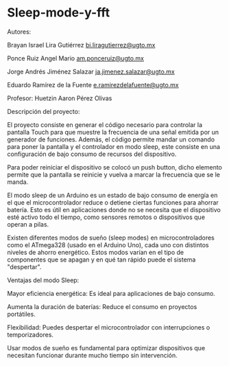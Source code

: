 # Sleep-mode-y-fft
Autores: 

Brayan Israel Lira Gutiérrez bi.liragutierrez@ugto.mx

Ponce Ruiz Angel Mario am.ponceruiz@ugto.mx

Jorge Andrés Jiménez Salazar ja.jimenez.salazar@ugto.mx

Eduardo Ramírez de la Fuente e.ramirezdelafuente@ugto.mx
 
Profesor: Huetzin Aaron Pérez Olivas

Descripción del proyecto:

El proyecto consiste en generar el código necesario para controlar la pantalla Touch para que muestre la frecuencia de una señal emitida por un generador de funciones. Además, el código permite mandar un comando para poner la pantalla y el controlador en modo sleep, este consiste en una configuración de bajo consumo de recursos del dispositivo. 

Para poder reiniciar el dispositivo se colocó un push button, dicho elemento permite que la pantalla se reinicie y vuelva a marcar la frecuencia que se le manda.

El modo sleep de un Arduino es un estado de bajo consumo de energía en el que el microcontrolador reduce o detiene ciertas funciones para ahorrar batería. Esto es útil en aplicaciones donde no se necesita que el dispositivo esté activo todo el tiempo, como sensores remotos o dispositivos que operan a pilas.

Existen diferentes modos de sueño (sleep modes) en microcontroladores como el ATmega328 (usado en el Arduino Uno), cada uno con distintos niveles de ahorro energético. Estos modos varían en el tipo de componentes que se apagan y en qué tan rápido puede el sistema "despertar".

Ventajas del modo Sleep:

Mayor eficiencia energética: Es ideal para aplicaciones de bajo consumo.

Aumenta la duración de baterías: Reduce el consumo en proyectos portátiles.

Flexibilidad: Puedes despertar el microcontrolador con interrupciones o temporizadores.

Usar modos de sueño es fundamental para optimizar dispositivos que necesitan funcionar durante mucho tiempo sin intervención.


